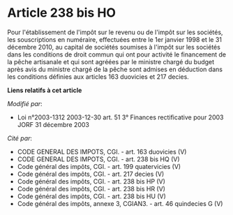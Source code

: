 # Article 238 bis HO

Pour l'établissement de l'impôt sur le revenu ou de l'impôt sur les sociétés, les souscriptions en numéraire, effectuées
entre le 1er janvier 1998 et le 31 décembre 2010, au capital de sociétés soumises à l'impôt sur les sociétés dans les
conditions de droit commun qui ont pour activité le financement de la pêche artisanale et qui sont agréées par le ministre
chargé du budget après avis du ministre chargé de la pêche sont admises en déduction dans les conditions définies aux
articles 163 duovicies et 217 decies.

**Liens relatifs à cet article**

_Modifié par_:

  - Loi n°2003-1312 2003-12-30 art. 51 3° Finances rectificative pour 2003 JORF 31 décembre 2003

_Cité par_:

  - CODE GENERAL DES IMPOTS, CGI. - art. 163 duovicies (V)
  - CODE GENERAL DES IMPOTS, CGI. - art. 238 bis HQ (V)
  - Code général des impôts, CGI. - art. 199 quatervicies (V)
  - Code général des impôts, CGI. - art. 217 decies (V)
  - Code général des impôts, CGI. - art. 238 bis HP (V)
  - Code général des impôts, CGI. - art. 238 bis HR (V)
  - Code général des impôts, CGI. - art. 238 bis HU (V)
  - Code général des impôts, annexe 3, CGIAN3. - art. 46 quindecies G (V)
